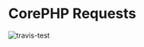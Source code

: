 # CorePHP Requests

![travis-test](https://travis-ci.org/danteay/corephp-requests.svg?branch=master)
